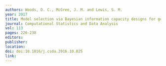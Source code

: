 ```yaml
---
authors: Woods, D. C., McGree, J. M. and Lewis, S. M. 
year: 2017 
title: Model selection via Bayesian information capacity designs for generalised linear models 
journal: Computational Statistics and Data Analysis 
vol: 113 
pages: 226-238 
editors: 
publisher: 
location: 
doi: doi:10.1016/j.csda.2016.10.025 
link: 
---
```

 
